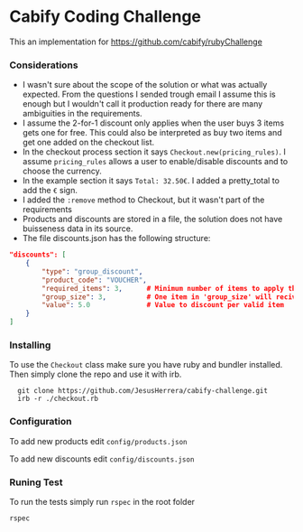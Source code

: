 Cabify Coding Challenge
=======================

This an implementation for https://github.com/cabify/rubyChallenge

### Considerations

* I wasn't sure about the scope of the solution or what was actually expected. From the questions I sended trough email I assume this is enough but I wouldn't call it production ready for there are many ambiguities in the requirements.
* I assume the 2-for-1 discount only applies when the user buys 3 items gets one for free. This could also be interpreted as buy two items and get one added on the checkout list.
* In the checkout process section it says `Checkout.new(pricing_rules)`. I assume `pricing_rules` allows a user to enable/disable discounts and to choose the currency.
* In the example section it says `Total: 32.50€`. I added a pretty_total to add the `€` sign.
* I added the `:remove` method to Checkout, but it wasn't part of the requirements
* Products and discounts are stored in a file, the solution does not have buisseness data in its source.
* The file discounts.json has the following structure:
```json
"discounts": [
    {
        "type": "group_discount",
        "product_code": "VOUCHER",
        "required_items": 3,      # Minimum number of items to apply the discount
        "group_size": 3,          # One item in 'group_size' will recive the discount. If group_size is equal to one, all items recive a discount.
        "value": 5.0              # Value to discount per valid item
    }
]
```

### Installing

To use the `Checkout` class make sure you have ruby and bundler installed. Then simply clone the repo and use it with irb.
```
  git clone https://github.com/JesusHerrera/cabify-challenge.git
  irb -r ./checkout.rb
```

### Configuration

To add new products edit `config/products.json`

To add new discounts edit `config/discounts.json`


### Runing Test

To run the tests simply run `rspec` in the root folder
```
rspec
```
